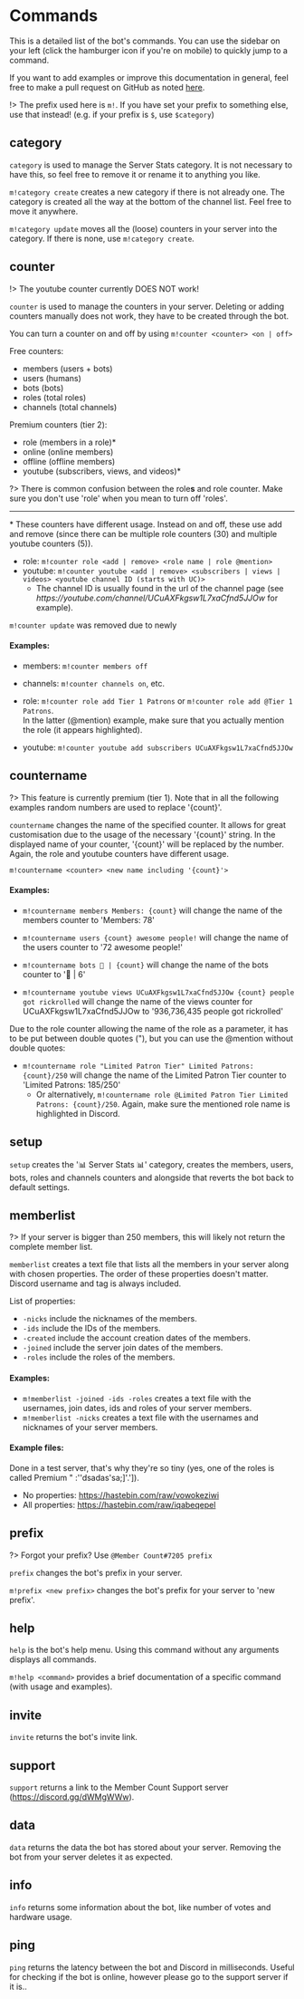 # Commands

This is a detailed list of the bot's commands. You can use the sidebar on your left (click the hamburger icon if you're on mobile) to quickly jump to a command.

If you want to add examples or improve this documentation in general, feel free to make a pull request on GitHub as noted [here](/?id=contributing).

!> The prefix used here is `m!`. If you have set your prefix to something else, use that instead! (e.g. if your prefix is `$`, use `$category`)

## category

`category` is used to manage the Server Stats category. It is not necessary to have this, so feel free to remove it or rename it to anything you like.

`m!category create` creates a new category if there is not already one. The category is created all the way at the bottom of the channel list. Feel free to move it anywhere.

`m!category update` moves all the (loose) counters in your server into the category. If there is none, use `m!category create`.

## counter

!> The youtube counter currently DOES NOT work!

`counter` is used to manage the counters in your server. Deleting or adding counters manually does not work, they have to be created through the bot.

You can turn a counter on and off by using `m!counter <counter> <on | off>`

Free counters:
 - members (users + bots)
 - users (humans)
 - bots (bots)
 - roles (total roles)
 - channels (total channels)

Premium counters (tier 2):
 - role (members in a role)*
 - online (online members)
 - offline (offline members)
 - youtube (subscribers, views, and videos)*

?> There is common confusion between the role**s** and role counter. Make sure you don't use 'role' when you mean to turn off 'roles'.

---

\* These counters have different usage. Instead on and off, these use add and remove (since there can be multiple role counters (30) and multiple youtube counters (5)).
- role: `m!counter role <add | remove> <role name | role @mention>`
- youtube: `m!counter youtube <add | remove> <subscribers | views | videos> <youtube channel ID (starts with UC)>`
  - The channel ID is usually found in the url of the channel page (see *https[]()://youtube.com/channel/UCuAXFkgsw1L7xaCfnd5JJOw* for example).
  
`m!counter update` was removed due to newly 

#### Examples:
- members: `m!counter members off`
- channels: `m!counter channels on`, etc.


- role: `m!counter role add Tier 1 Patrons` or `m!counter role add @Tier 1 Patrons`.\
In the latter (@mention) example, make sure that you actually mention the role (it appears highlighted).
- youtube: `m!counter youtube add subscribers UCuAXFkgsw1L7xaCfnd5JJOw`

## countername

?> This feature is currently premium (tier 1).
Note that in all the following examples random numbers are used to replace '{count}'.

`countername` changes the name of the specified counter. It allows for great customisation due to the usage of the necessary '{count}' string.
In the displayed name of your counter, '{count}' will be replaced by the number. Again, the role and youtube counters have different usage.

`m!countername <counter> <new name including '{count}'>`

#### Examples:
- `m!countername members Members: {count}` will change the name of the members counter to 'Members: 78'
- `m!countername users {count} awesome people!` will change the name of the users counter to '72 awesome people!'
- `m!countername bots 🤖 | {count}` will change the name of the bots counter to '🤖 | 6'


- `m!countername youtube views UCuAXFkgsw1L7xaCfnd5JJOw {count} people got rickrolled` will change the name of the views counter for UCuAXFkgsw1L7xaCfnd5JJOw to '936,736,435 people got rickrolled'

Due to the role counter allowing the name of the role as a parameter, it has to be put between double quotes ("), but you can use the @mention without double quotes:
- `m!countername role "Limited Patron Tier" Limited Patrons: {count}/250` will change the name of the Limited Patron Tier counter to 'Limited Patrons: 185/250'
  - Or alternatively, `m!countername role @Limited Patron Tier Limited Patrons: {count}/250`. Again, make sure the mentioned role name is highlighted in Discord.

## setup

`setup` creates the '📊 Server Stats 📊' category, creates the members, users, bots, roles and channels counters and alongside that reverts the bot back to default settings.

## memberlist

?> If your server is bigger than 250 members, this will likely not return the complete member list.

`memberlist` creates a text file that lists all the members in your server along with chosen properties. The order of these properties doesn't matter. Discord username and tag is always included.

List of properties:
- `-nicks`      include the nicknames of the members.
- `-ids`        include the IDs of the members.
- `-created`    include the account creation dates of the members.
- `-joined`     include the server join dates of the members.
- `-roles`      include the roles of the members.

#### Examples:
- `m!memberlist -joined -ids -roles` creates a text file with the usernames, join dates, ids and roles of your server members.
- `m!memberlist -nicks` creates a text file with the usernames and nicknames of your server members.

#### Example files:
Done in a test server, that's why they're so tiny (yes, one of the roles is called Premium " :''dsadas'sa;]'.']).
- No properties: https://hastebin.com/raw/vowokeziwi
- All properties: https://hastebin.com/raw/iqabeqepel

## prefix

?> Forgot your prefix? Use `@Member Count#7205 prefix`

`prefix` changes the bot's prefix in your server.

`m!prefix <new prefix>` changes the bot's prefix for your server to 'new prefix'.

## help

`help` is the bot's help menu. Using this command without any arguments displays all commands.

`m!help <command>` provides a brief documentation of a specific command (with usage and examples).

## invite

`invite` returns the bot's invite link.

## support

`support` returns a link to the Member Count Support server (https://discord.gg/dWMgWWw).

## data

`data` returns the data the bot has stored about your server. Removing the bot from your server deletes it as expected.

## info

`info` returns some information about the bot, like number of votes and hardware usage.

## ping

`ping` returns the latency between the bot and Discord in milliseconds. Useful for checking if the bot is online, however please go to the support server if it is..